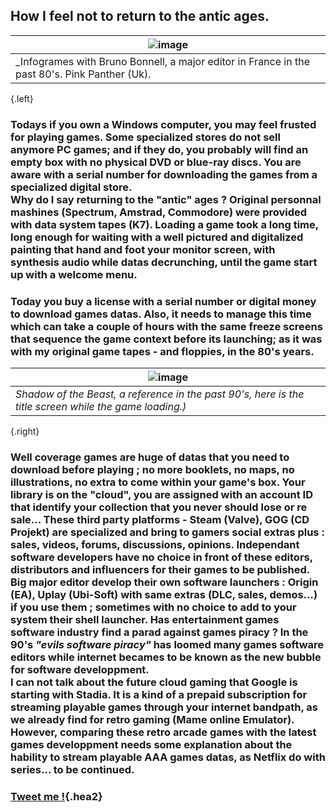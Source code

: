 ## How I feel not to return to the antic ages.
|![image](https://shoutn95.github.io/sh95/images/photo-7.jpeg )|
|-|
|_Infogrames with Bruno Bonnell, a major editor in France in the past 80's. Pink Panther (Uk).|
{.left}
### Todays if you own a Windows computer, you may feel frusted for playing games. Some specialized stores do not sell anymore PC games; and if they do, you probably will find an empty box with no physical DVD or blue-ray discs. You are aware with a serial number for downloading the games from a specialized digital store.<br /> Why do I say returning to the "antic" ages ? Original personnal mashines (Spectrum, Amstrad, Commodore) were provided with data system tapes (K7). Loading a game took a long time, long enough for waiting with a well pictured and digitalized painting that hand and foot your monitor screen, with synthesis audio while datas decrunching, until the game start up with a welcome menu.<br />
### Today you buy a license with a serial number or digital money to download games datas. Also, it needs to manage this time which can take a couple of hours with the same freeze screens that sequence the game context before its launching; as it was with my original game tapes - and floppies, in the 80's years.
|![image](https://shoutn95.github.io/sh95/images/photo-8.jpeg)|
|-|
|_Shadow of the Beast, a reference in the past 90's, here is the title screen while the game loading.)_|
{.right}
### Well coverage games are huge of datas that you need to download before playing ; no more booklets, no maps, no illustrations, no extra to come within your game's box. Your library is on the "cloud", you are assigned with an account ID that identify your collection that you never should lose or re sale... These third party platforms - Steam (Valve), GOG (CD Projekt) are specialized and bring to gamers social extras plus : sales, videos, forums, discussions, opinions. Independant software developers have no choice in front of these editors, distributors and influencers for their games to be published. Big major editor develop their own software launchers : Origin (EA), Uplay (Ubi-Soft) with same extras (DLC, sales, demos...) if you use them ; sometimes with no choice to add to your system their shell launcher. Has entertainment games software industry find a parad against games piracy ? In the 90's _"evils software piracy"_ has loomed many games software editors while internet becames to be known as the new bubble for software developpment.<br /> I can not talk about the future cloud gaming that Google is starting with Stadia. It is a kind of a prepaid subscription for streaming  playable games through your internet bandpath, as we already find for retro gaming (Mame online Emulator). However, comparing these retro arcade games with the latest games developpment needs some explanation about the hability to stream playable AAA games datas, as Netflix do with series... to be continued.

### [Tweet me !](https://twitter.com/intent/tweet?text=New%20from%20%23shoutn95...%20%0Dhttps://shoutn95.github.io/sh95/index_.html?page=3&reload%20with%20%23github%20and%20%23twitter){.hea2}

